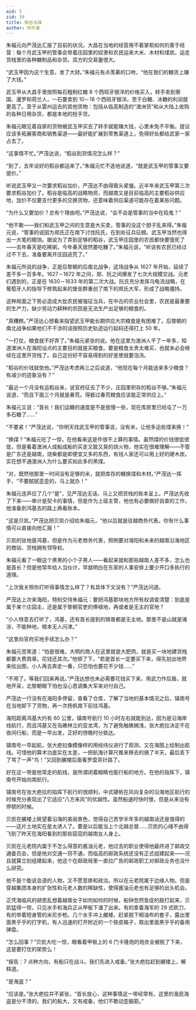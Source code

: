 ```yaml
---
aid: 5
zid: 39
title: 稻谷与煤
author: 吹牛者
---
```


朱福元向严茂达汇报了目前的状况。大昌在当地的经营用不着掌柜如何的善于经营：每个月武玉甲的管事会带着庄园里的奴隶和农民运来大米、木材和煤炭。运走货栈里的各种糖制品和杂货。双方的交易量很大。

“武玉甲因为这个生意，发了大财。”朱福元有点羡慕的口吻，“他在我们的糖货上赚了大钱。”

武玉甲从大昌手里按照每石粗制红糖 8 个西班牙银洋的价格买入，转手卖到寮国、暹罗和荷兰人，一石要卖到 10－18 个西班牙银洋。至于白糖、冰糖的利润就更高了。至于从雷州运去的其他货物：包括从临高制造的“澳洲货”和从大陆上收购的各种日用杂货，都是本地的抢手货。

朱福元眼见着自家的货物被武玉甲买去了转手就能赚大钱，心里未免不平衡。提议应该多拓展客商和销售渠道——最好能扩展到零售渠道上，免得好处都给武家一家占去了。

“这事情不忙。”严茂达说，“稻谷到货情况怎么样？”

“到了，去年谈好的稻谷都运来了。”朱福元忙不迭地说道，“就是武玉甲的管事又要提价。”

听说武玉甲又一次要求稻谷加价，严茂达不由得眉头紧皱。近半年来武玉甲第三次要求稻谷加价了。稻谷是临高的战略物资，而越南又是目前临高的主要稻谷供应地，加价不仅要支付更多的交换货物，还意味着供应渠道可能存在着某些问题。

“为什么又要加价？总有个理由吧。”严茂达说，“会不会是管事的当中在捣鬼？”

“他不敢——我们和武玉甲之间的生意是大买卖，管事的没这个胆子乱来得。”朱福元说，“管事的说因为郑氏正在南下讨伐阮氏，在到处征兵征粮。武玉甲当然也得出一大笔的粮饷。据说为了弄到足够的稻谷，武玉甲庄园里的农民都快要饿死了——去年春天是吃稀粥，今年春天居然要吃糠了。”朱福元说，“听说有农民已经过过不下去，准备要离开庄园逃荒了。”

朱福元所说的战争，正是后黎朝的后南北战争，这场战争从 1627 年开始，延续了差不多一百多年。1627－1672 年之间，郑、阮之间爆发了七次大规模交战。元老们遇到的，正是在 1630－1633 年的第二次大战。阮氏充分发挥乌龟流战略，在葡萄牙人的指导下修筑起来的堡垒群重创了南下的郑氏大军，形成了战略僵持。

这种局面之下势必造成大批农民被强征当兵，在中古的农业社会里，农民是最重要的生产力，缺少劳动力耕种的农田是无法生产出足够的粮食的。

“真糟糕。”严茂达心想看来指望武玉甲能长期供应大宗粮食是有困难了。后黎朝的南北战争如果他们不干涉的话按照历史轨迹运行起码还得打上 50 年。

“一打仗，粮食就不好弄了。”朱福元紧张的说。他在这里为澳洲人干了一年多，知道澳洲人在海阳设点的主要目的就是买粮食。要是粮食太贵太难买，也就未必会继续在这里开货栈了。自己这份好不容易得到的好差使就要泡汤。

“稻谷的价钱就依他。”严茂达考虑再三之后说道，“他现在每个月能送来多少粮食？有减少的迹象没有？”

“最近一个月没有运稻谷来，说官府征去了不少，庄园里积存的稻谷不够。”朱福元说道，“而且下面三个月就是春荒。得捱过春荒粮食应该能正常供应上。”

朱福元又说：“首长！我们运糖的速度是不是放慢一些，现在库房里已经屯了一万多石糖了……”

“不要紧！”严茂达说，“你明天找武玉甲的管事说，没有米，让他多运些煤来换！”

“换煤？”朱福元吃了一惊，在他看来这是件很不上算的事情。虽然煤的价钱很低很低，但是看着澳洲人成船成船的买走又脏又臭的烧火物，他实在很难理解——不管是广东还是越南，烧柴都是即便宜又多的东西，有钱人家还可以用上好的硬木炭。实在想不通澳洲人为什么要买如此多的黑煤。

“对，既然他那里一时间没有足够的米，就把库存的糖换煤和木材。”严茂达一挥手，“不要腻腻歪歪的，马上就办！”

朱福元连声应了几个“是”，见严茂达无话，马上又把货栈的账本呈上。严茂达先收了下来——审计是契卡的事情，但是作为上级主管，他也有必要做好自查的工作，他准备到鸿基去的路上再看账本。

“这是贝凯。”严茂达把贝凯介绍给朱福元，“他以后就是驻越商务代表。你有什么事情可以直接向他汇报！”

贝凯的驻地是鸿基，但是作为元老商务代表，照例要对海阳和未来的越南沿海地区的商站、货栈拥有领导权。

朱福元看了一眼这个黑黑的小个子男人——看起来就和那些越南人差不多，怎么也是首长？但是他常年给人当伙计，早就明白在东家的人事安排上要少开口多执行的道理。

“上次我关照你打听得事情怎么样了？有具体下文没有？”严茂达问道。

严茂达上次来海阳，特别交待朱福元：要把鸿基那块地方所有权调查清楚：到底是属于某个庄园主，还是属于黎朝官吏的俸禄地，再或者是无主的官地？

“小人特意去打听了，鸿基，还有首长提到的锦普都是无主地。那里不是山就是滩涂，不能种地，根本无人问津。”

“这里向官府买地手续怎么办？”

朱福元苦笑道：“怕是很难。大明的商人在这里就是大肥肉，就是买一块地建货栈都要大费周章。花钱还其次。”他顿了下，“若是首长一定要买下来，得先划出地界来绘出图，小人再去奔走一番，只恐怕也要花不少钱……”

“不用了。等我们回来再说。”严茂达想也未必需要花钱买下来，用武力作后盾，就地开采，北黎朝眼下怕也没心思调集大军来对付自己。

严茂达一行没有在海阳多停留，查看了仓库，了解了当地的基本情况之后，镇南号在当地卸下了货物，再一次扬帆南下前往鸿基。

海阳距离鸿基大约有 60 公里，镇南号航行 10 小时左右就能到达，因为是沿海岸线航行，而且鸿基又在岛礁林立的亚龙湾，为了避免触礁搁浅，张大疤拉决定不在夜间行船，而是一早出发，正好的傍晚时分抵达。

镇南号一早起航，张大疤拉像模像样的用经纬仪进行了观测，又在海图上绘制出航线。可惜他的算术功底实在太差，一把航海计算尺推来移去的搞了半天，最后丢下了骂了一声“鸟！”又回到艉楼后面看罗盘背针路了。

好在这一带是他常走的航线，是所谓闭着眼睛也能行船的地方。在他的指挥下，镇南号开始向南航行。

镇南号在张大疤拉的指挥下航行的很顺利，中式硬帆在风向复杂的沿海地区航行的时候充分表现出了它适应“八方来风”的优越性。虽然船速时快时慢，但是从来没有停顿的时候。

贝凯在艉楼上眺望着沿海的美丽景色，觉得自己苦学半年多的越南话还是值得的——这片土地实在是太诱人了。要是以后能当上个北越总督……贝凯的心绪不由得飞到了昨天在海阳看到的那些窈窕的越南女人身上。

贝凯在元老院内属于不怎么得意的酱油元老，他过去的职业使得他最终进了邮政交通委员会，但是他对交通一窍不通，而临高的邮政系统还没有正式组建起来——况且就算立刻组建起来，他这个在邮政局里一直拉广告的邮政职工对邮政业务也没什么研究。

他不是个能说会道的人物，又不愿意掺和政治。所以在元老院属于边缘人物。但是穿越集团本身的扩张性和元老人数的稀缺性，使得酱油元老也有足够的出头机会。

正凭海临风的胡思乱想着越南女子如何如何的时候，船钟忽然急促的敲打起来，贝凯猛得一惊，只见水手和海兵正从甲板下涌了出来。有的拿着海军的 29 式砍刀，有的举着短身管的米尼步枪。几个水手冲上艉楼，赶紧脱下桐油布的套子，露出里面黑乎乎的打字机，有人迅速的打开附近的一个铁皮箱子，取出里面黑乎乎的备用弹盘。

“怎么回事？”贝凯大吃一惊，眼看着甲板上的 6 门卡隆炮的炮衣全被脱了下来，这是要打仗的架势么！

“报告：7 点种方向，有船只在战斗。我们先进入戒备。”张大疤拉赶到艉楼上，解释道。

“是海盗？”

“应该是。”张大疤拉并不紧张，“首长放心，这种事情这一带经常有。这里的渔民海盗是分不清的。我们的船大，又有戒备，他们不敢动歪脑筋。”
